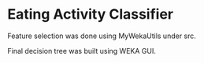 # Eating Activity Classifier

Feature selection was done using MyWekaUtils under src.

Final decision tree was built using WEKA GUI.
